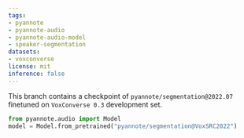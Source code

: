 ```yaml
---
tags:
- pyannote
- pyannote-audio
- pyannote-audio-model
- speaker-segmentation
datasets:
- voxconverse
license: mit
inference: false
---
```


This branch contains a checkpoint of `pyannote/segmentation@2022.07` finetuned on `VoxConverse 0.3` development set.

```python
from pyannote.audio import Model
model = Model.from_pretrained("pyannote/segmentation@VoxSRC2022")
```
